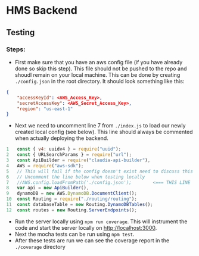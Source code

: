 # HMS Backend
## Testing
### Steps:
- First make sure that you have an aws config file (if you have already done so skip this step). This file should not be pushed to the repo and shoudl remain on your local machine. This can be done by creating `./config.json` in the root directory. It should look something like this:
```json
{ 
    "accessKeyId": <AWS_Access_Key>,
    "secretAccessKey": <AWS_Secret_Access_Key>,
    "region": "us-east-1" 
}
```
- Next we need to uncomment line 7 from `./index.js` to load our newly created local config (see below). This line should always be commented when actually deploying the backend.
```javascript
1   const { v4: uuidv4 } = require("uuid");
2   const { URLSearchParams } = require("url");
3   const ApiBuilder = require("claudia-api-builder"),
4   AWS = require("aws-sdk");
5   // This will fail if the config doesn't exist need to discuss this
6   // Uncomment the line below when testing locally
7   //AWS.config.loadFromPath('./config.json');        <=== THIS LINE
8   var api = new ApiBuilder(),
9   dynamoDB = new AWS.DynamoDB.DocumentClient();
10  const Routing = require("./routing/routing");
11  const databaseTable = new Routing.DynamoDBTables();
12  const routes = new Routing.ServerEndpoints();
``` 
- Run the server locally using `npm run coverage`. This will instrument the code and start the server locally on [http://localhost:3000](http://localhost:3000).
- Next the mocha tests can be run using `npm test`.
- After these tests are run we can see the coverage report in the `./coverage` directory
